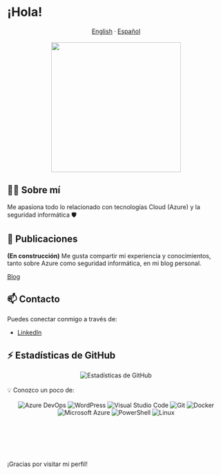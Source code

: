 # ¡Hola!

<div align="center">
  <a href="README.en.md">English</a> · <a href="README.md">Español</a>
</div>
<br>

<div align="center">
  <img src="https://i.giphy.com/media/v1.Y2lkPTc5MGI3NjExbnB5eHl1dzAzZHJweDk3MW8xMzM4bWN3ZjlrM2EzZnY2OGQ2NXViNCZlcD12MV9pbnRlcm5hbF9naWZfYnlfaWQmY3Q9Zw/g1jxl5GoLVMe9DLSC6/giphy.gif" width="300"/>
</div>

## 👩‍💻 Sobre mí 
Me apasiona todo lo relacionado con tecnologías Cloud (Azure) y la seguridad informática 🛡️ 

## 📝 Publicaciones
**(En construcción)** Me gusta compartir mi experiencia y conocimientos, tanto sobre Azure como seguridad informática, en mi blog personal.

[Blog](https://nosolocloud.com)

## 📫 Contacto
Puedes conectar conmigo a través de:
- [LinkedIn](https://www.linkedin.com/in/angela-kurtalieva)

## ⚡ Estadísticas de GitHub
<div align="center">
  <img src="https://github-readme-stats.vercel.app/api?username=akurtalieva&show_icons=true&theme=radical" alt="Estadísticas de GitHub"/>

</div>
<br>
💡 Conozco un poco de:
<br>
<br>
<div align="center">
  <img src="https://img.shields.io/badge/Azure_DevOps-0078D7?style=for-the-badge&logo=azure-devops&logoColor=white" alt="Azure DevOps"/>
  <img src="https://img.shields.io/badge/Wordpress-21759B?style=for-the-badge&logo=wordpress&logoColor=white" alt="WordPress"/>
  <img src="https://img.shields.io/badge/Visual_Studio_Code-0078D7?style=for-the-badge&logo=visual-studio-code&logoColor=white" alt="Visual Studio Code"/>
  <img src="https://img.shields.io/badge/Git-F05032?style=for-the-badge&logo=git&logoColor=white" alt="Git"/>
  <img src="https://img.shields.io/badge/Docker-2496ED?style=for-the-badge&logo=docker&logoColor=white" alt="Docker"/>
  <img src="https://img.shields.io/badge/Microsoft_Azure-0089D6?style=for-the-badge&logo=microsoft-azure&logoColor=white" alt="Microsoft Azure"/>
  <img src="https://img.shields.io/badge/PowerShell-5391FE?style=for-the-badge&logo=powershell&logoColor=white" alt="PowerShell"/>
  <img src="https://img.shields.io/badge/Linux-FCC624?style=for-the-badge&logo=linux&logoColor=black" alt="Linux"/>
</div>
<br><br><br><br><br><br>
¡Gracias por visitar mi perfil!
